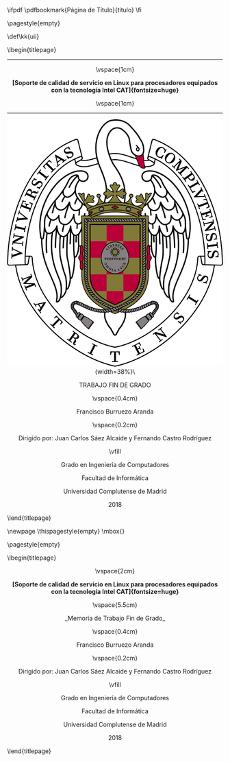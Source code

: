 <!--Ponemos el marcador en el PDF-->

\ifpdf
\pdfbookmark{Página de Título}{titulo}
\fi

\pagestyle{empty} 

\def\kk{uii}



\lbegin{titlepage}

<div align="center">

****

\vspace{1cm}

**[Soporte de calidad de servicio en Linux para procesadores equipados con la tecnología Intel CAT]{fontsize=huge}**

\vspace{1cm}

****

![](img/ucmlogo.png){width=38%}\ 

<div fontsize="large">
TRABAJO FIN DE GRADO

\vspace{0.4cm}

Francisco Burruezo Aranda
</div>

\vspace{0.2cm}

Dirigido por: Juan Carlos Sáez Alcaide y Fernando Castro Rodríguez

\vfill

Grado en Ingeniería de Computadores    

Facultad de Informática    

Universidad Complutense de Madrid

2018
</div>


\lend{titlepage}

<!-- ADD blank page after cover -->

\newpage
\thispagestyle{empty}
\mbox{}


<!-- Second cover -->

\pagestyle{empty} 

\lbegin{titlepage}

<div align="center">

\vspace{2cm}

**[Soporte de calidad de servicio en Linux para procesadores equipados con la tecnología Intel CAT]{fontsize=huge}**

\vspace{5.5cm}

<div fontsize="large">
_Memoria de Trabajo Fin de Grado_

\vspace{0.4cm}

Francisco Burruezo Aranda
</div>

\vspace{0.2cm}

Dirigido por: Juan Carlos Sáez Alcaide y Fernando Castro Rodríguez

\vfill

Grado en Ingeniería de Computadores 

Facultad de Informática    

Universidad Complutense de Madrid

2018
</div>


\lend{titlepage}

